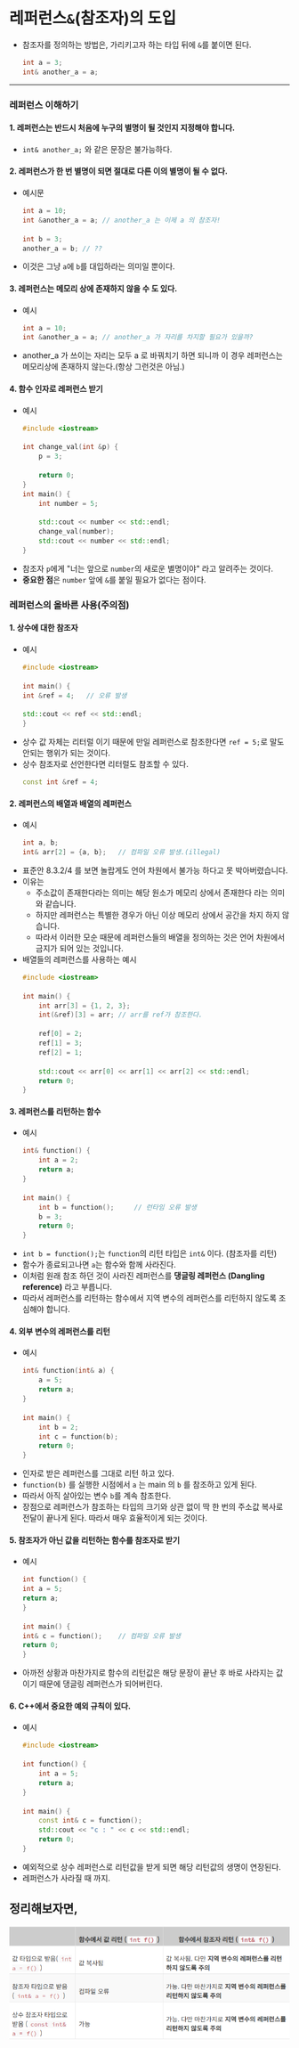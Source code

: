 # 레퍼런스`&`(참조자)의 도입 
- 참조자를 정의하는 방법은, 가리키고자 하는 타입 뒤에 `&`를 붙이면 된다.
    ```c++
    int a = 3;
    int& another_a = a;
    ```
---
### 레퍼런스 이해하기

#### 1. 레퍼런스는 반드시 처음에 누구의 별명이 될 것인지 지정해야 합니다.
- `int& another_a;` 와 같은 문장은 불가능하다.

#### 2. 레퍼런스가 한 번 별명이 되면 절대로 다른 이의 별명이 될 수 없다.
- 예시문
    ```c++
    int a = 10;
    int &another_a = a; // another_a 는 이제 a 의 참조자!

    int b = 3;
    another_a = b; // ?? 
    ```
- 이것은 그냥 `a`에 `b`를 대입하라는 의미일 뿐이다.

#### 3. 레퍼런스는 메모리 상에 존재하지 않을 수 도 있다.
- 예시
    ```c++
    int a = 10;
    int &another_a = a; // another_a 가 자리를 차지할 필요가 있을까?
    ```
- another_a 가 쓰이는 자리는 모두 a 로 바꿔치기 하면 되니까 이 경우 레퍼런스는 메모리상에 존재하지 않는다.(항상 그런것은 아님.)

#### 4. 함수 인자로 레퍼런스 받기
- 예시
    ```c++
    #include <iostream>

    int change_val(int &p) {
        p = 3;

        return 0;
    }
    int main() {
        int number = 5;

        std::cout << number << std::endl;
        change_val(number);
        std::cout << number << std::endl;
    }
    ```
- 참조자 `p`에게 "너는 앞으로 `number`의 새로운 별명이야" 라고 알려주는 것이다.
- <b>중요한 점</b>은 `number` 앞에 `&`를 붙일 필요가 없다는 점이다.

### 레퍼런스의 올바른 사용(주의점)

#### 1. 상수에 대한 참조자
- 예시
    ```c++
    #include <iostream>

    int main() {
    int &ref = 4;   // 오류 발생

    std::cout << ref << std::endl;
    }
    ```
- 상수 값 자체는 리터럴 이기 때문에 만일 레퍼런스로 참조한다면 `ref = 5;`로 말도 안되는 행위가 되는 것이다.
- 상수 참조자로 선언한다면 리터럴도 참조할 수 있다.
    ```c++
    const int &ref = 4;
    ```
#### 2. 레퍼런스의 배열과 배열의 레퍼런스
- 예시
    ```c++
    int a, b;
    int& arr[2] = {a, b};   // 컴파일 오류 발생.(illegal)
    ```
- 표준안 8.3.2/4 를 보면 놀랍게도 언어 차원에서 불가능 하다고 못 박아버렸습니다.
- 이유는
    - 주소값이 존재한다라는 의미는 해당 원소가 메모리 상에서 존재한다 라는 의미와 같습니다. 
    - 하지만 레퍼런스는 특별한 경우가 아닌 이상 메모리 상에서 공간을 차지 하지 않습니다. 
    - 따라서 이러한 모순 때문에 레퍼런스들의 배열을 정의하는 것은 언어 차원에서 금지가 되어 있는 것입니다.
- 배열들의 레퍼런스를 사용하는 예시
    ```c++
    #include <iostream>

    int main() {
        int arr[3] = {1, 2, 3};
        int(&ref)[3] = arr; // arr를 ref가 참조한다.

        ref[0] = 2;
        ref[1] = 3;
        ref[2] = 1;

        std::cout << arr[0] << arr[1] << arr[2] << std::endl;
        return 0;
    }
    ```
#### 3. 레퍼런스를 리턴하는 함수
- 예시
    ```c++
    int& function() {
        int a = 2;
        return a;
    }

    int main() {
        int b = function();     // 런타임 오류 발생
        b = 3;
        return 0;
    }
    ```
- `int b = function();`는 `function`의 리턴 타입은 `int&` 이다. (참조자를 리턴)
- 함수가 종료되고나면 `a`는 함수와 함께 사라진다.
- 이처럼 원래 참조 하던 것이 사라진 레퍼런스를 <b>댕글링 레퍼런스 (Dangling reference)</b> 라고 부릅니다. 
- 따라서 레퍼런스를 리턴하는 함수에서 지역 변수의 레퍼런스를 리턴하지 않도록 조심해야 합니다.

#### 4. 외부 변수의 레퍼런스를 리턴
- 예시
    ```c++
    int& function(int& a) {
        a = 5;
        return a;
    }

    int main() {
        int b = 2;
        int c = function(b);
        return 0;
    }
    ```
- 인자로 받은 레퍼런스를 그대로 리턴 하고 있다.
- `function(b)` 를 실행한 시점에서 `a` 는 main 의 `b` 를 참조하고 있게 된다.
- 따라서 아직 살아있는 변수 `b`를 계속 참조한다.
- 장점으로 레퍼런스가 참조하는 타입의 크기와 상관 없이 딱 한 번의 주소값 복사로 전달이 끝나게 된다. 따라서 매우 효율적이게 되는 것이다.

#### 5. 참조자가 아닌 값을 리턴하는 함수를 참조자로 받기
- 예시
    ```c++
    int function() {
    int a = 5;
    return a;
    }

    int main() {
    int& c = function();    // 컴파일 오류 발생
    return 0;
    }
    ```
- 아까전 상황과 마찬가지로 함수의 리턴값은 해당 문장이 끝난 후 바로 사라지는 값이기 때문에 댕글링 레퍼런스가 되어버린다.

#### 6. C++에서 중요한 예외 규칙이 있다.
- 예시
    ```c++
    #include <iostream>

    int function() {
        int a = 5;
        return a;
    }

    int main() {
        const int& c = function();
        std::cout << "c : " << c << std::endl;
        return 0;
    }
    ```
- 예외적으로 상수 레퍼런스로 리턴값을 받게 되면 해당 리턴값의 생명이 연장된다.
- 레퍼런스가 사라질 때 까지.

## 정리해보자면,

![Alt text](image.png)
